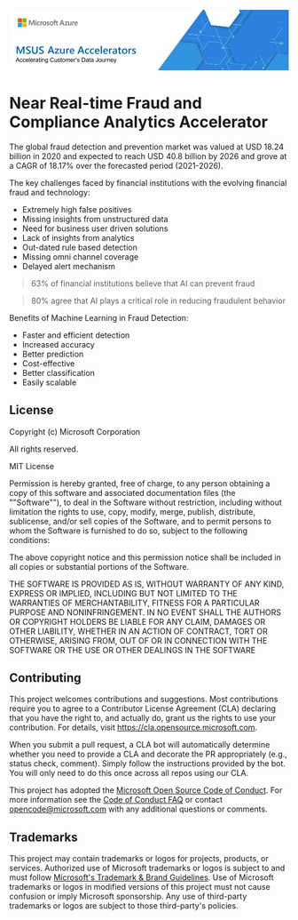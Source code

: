 ![MSUS Solution Accelerator](./images/MSUS%20Solution%20Accelerator%20Banner%20Two_981.png)

# Near Real-time Fraud and Compliance Analytics Accelerator
The global fraud detection and prevention market was valued at USD 18.24 billion in 2020 and expected to reach USD 40.8 billion by 2026 and grove at a CAGR of 18.17% over the forecasted period (2021-2026).

The key challenges faced by financial institutions with the evolving financial fraud and technology:
* Extremely high false positives
* Missing insights from unstructured data
* Need for business user driven solutions
* Lack of insights from analytics
* Out-dated rule based detection
* Missing omni channel coverage
* Delayed alert mechanism


> 63% of financial institutions believe that AI can prevent fraud

> 80% agree that AI plays a critical role in reducing fraudulent behavior


Benefits of Machine Learning in Fraud Detection:
* Faster and efficient detection
* Increased accuracy
* Better prediction
* Cost-effective
* Better classification
* Easily scalable

## License

Copyright (c) Microsoft Corporation

All rights reserved.

MIT License

Permission is hereby granted, free of charge, to any person obtaining a copy of this software and associated documentation files (the ""Software""), to deal in the Software without restriction, including without limitation the rights to use, copy, modify, merge, publish, distribute, sublicense, and/or sell copies of the Software, and to permit persons to whom the Software is furnished to do so, subject to the following conditions:

The above copyright notice and this permission notice shall be included in all copies or substantial portions of the Software.

THE SOFTWARE IS PROVIDED AS IS, WITHOUT WARRANTY OF ANY KIND, EXPRESS OR IMPLIED, INCLUDING BUT NOT LIMITED TO THE WARRANTIES OF MERCHANTABILITY, FITNESS FOR A PARTICULAR PURPOSE AND NONINFRINGEMENT. IN NO EVENT SHALL THE AUTHORS OR COPYRIGHT HOLDERS BE LIABLE FOR ANY CLAIM, DAMAGES OR OTHER LIABILITY, WHETHER IN AN ACTION OF CONTRACT, TORT OR OTHERWISE, ARISING FROM, OUT OF OR IN CONNECTION WITH THE SOFTWARE OR THE USE OR OTHER DEALINGS IN THE SOFTWARE

## Contributing

This project welcomes contributions and suggestions.  Most contributions require you to agree to a
Contributor License Agreement (CLA) declaring that you have the right to, and actually do, grant us
the rights to use your contribution. For details, visit https://cla.opensource.microsoft.com.

When you submit a pull request, a CLA bot will automatically determine whether you need to provide
a CLA and decorate the PR appropriately (e.g., status check, comment). Simply follow the instructions
provided by the bot. You will only need to do this once across all repos using our CLA.

This project has adopted the [Microsoft Open Source Code of Conduct](https://opensource.microsoft.com/codeofconduct/).
For more information see the [Code of Conduct FAQ](https://opensource.microsoft.com/codeofconduct/faq/) or
contact [opencode@microsoft.com](mailto:opencode@microsoft.com) with any additional questions or comments.

## Trademarks

This project may contain trademarks or logos for projects, products, or services. Authorized use of Microsoft 
trademarks or logos is subject to and must follow 
[Microsoft's Trademark & Brand Guidelines](https://www.microsoft.com/en-us/legal/intellectualproperty/trademarks/usage/general).
Use of Microsoft trademarks or logos in modified versions of this project must not cause confusion or imply Microsoft sponsorship.
Any use of third-party trademarks or logos are subject to those third-party's policies.
